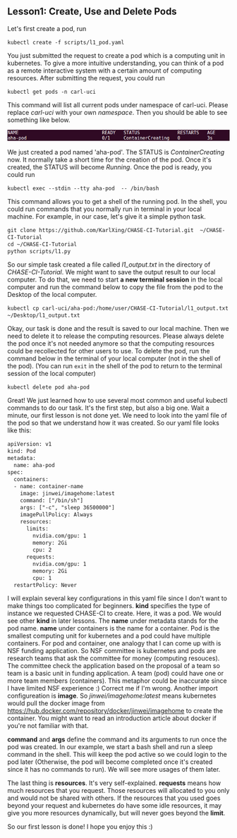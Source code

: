 ## Lesson1: Create, Use and Delete Pods
Let's first create a pod, run 
```
kubectl create -f scripts/l1_pod.yaml
```
You just submitted the request to create a pod which is a computing unit in kubernetes. To give a more intuitive understanding, you can think of a pod as a remote interactive system with a certain amount of computing resources. After submitting the request, you could run
```
kubectl get pods -n carl-uci
```
This command will list all current pods under namespace of carl-uci. Please replace *carl-uci* with your own *namespace*. Then you should be able to see something like below. 

![Pods](imgs/l1-1.png)


We just created a pod named 'aha-pod'. The STATUS is *ContainerCreating* now. It normally take a short time for the creation of the pod. Once it's created, the STATUS will become *Running*. Once the pod is ready, you could run 
```
kubectl exec --stdin --tty aha-pod  -- /bin/bash 
```
This command allows you to get a shell of the running pod. In the shell, you could run commands that you normally run in terminal in your local machine. For example, in our case, let's give it a simple python task.
```
git clone https://github.com/KarlXing/CHASE-CI-Tutorial.git  ~/CHASE-CI-Tutorial
cd ~/CHASE-CI-Tutorial
python scripts/l1.py
```

So our simple task created a file called *l1_output.txt* in the directory of *CHASE-CI-Tutorial*. We might want to save the output result to our local computer. To do that, we need to start **a new terminal session** in the local computer and run the command below to copy the file from the pod to the Desktop of the local computer. 
```
kubectl cp carl-uci/aha-pod:/home/user/CHASE-CI-Tutorial/l1_output.txt ~/Desktop/l1_output.txt
```

Okay, our task is done and the result is saved to our local machine. Then we need to delete it to release the computing resources. Please always delete the pod once it's not needed anymore so that the computing resources could be recollected for other users to use. To delete the pod, run the command below in the terminal of your local computer (not in the shell of the pod). (You can run ```exit``` in the shell of the pod to return to the terminal session of the local computer)

```
kubectl delete pod aha-pod
```

Great! We just learned how to use several most common and useful kubectl commands to do our task. It's the first step, but also a big one. Wait a minute, our first lesson is not done yet. We need to look into the yaml file of the pod so that we understand how it was created. So our yaml file looks like this: 
```
apiVersion: v1
kind: Pod
metadata:
  name: aha-pod
spec:
  containers:
  - name: container-name
    image: jinwei/imagehome:latest
    command: ["/bin/sh"]
    args: ["-c", "sleep 36500000"]
    imagePullPolicy: Always
    resources:
      limits:
        nvidia.com/gpu: 1
        memory: 2Gi
        cpu: 2
      requests:
        nvidia.com/gpu: 1
        memory: 2Gi
        cpu: 1
  restartPolicy: Never
```
I will explain several key configurations in this yaml file since I don't want to make things too complicated for beginners. **kind** specifies the type of instance we requested CHASE-CI to create. Here, it was a pod. We would see other **kind** in later lessons. The **name** under metadata stands for the pod name. **name** under containers is the name for a container. Pod is the smallest computing unit for kubernetes and a pod could have multiple containers. For pod and container, one analogy that I can come up with is NSF funding application. So NSF committee is kubernetes and pods are research teams that ask the committee for money (computing resouces). The committee check the application based on the proposal of a team so team is a basic unit in funding application. A team (pod) could have one or more team members (containers). This metaphor could be inaccurate since I have limited NSF experience :) Correct me if I'm wrong. Another import configureation is **image**. So *jinwei/imagehome:latest* means kubernetes would pull the docker image from https://hub.docker.com/repository/docker/jinwei/imagehome to create the container. You might want to read an introduction article about docker if you're not familiar with that. 

**command** and **args** define the command and its arguments to run once the pod was created. In our example, we start a bash shell and run a sleep command in the shell. This will keep the pod active so we could login to the pod later (Otherwise, the pod will become completed once it's created since it has no commands to run). We will see more usages of them later.

The last thing is **resources**. It's very self-explained. **requests** means how much resources that you request. Those resources will allocated to you only and would not be shared with others. If the resources that you used goes beyond your request and kubernetes do have some idle resources, it may give you more resources dynamically, but will never goes beyond the **limit**. 

So our first lesson is done! I hope you enjoy this :)